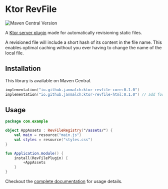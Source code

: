 # Ktor RevFile

![Maven Central Version](https://img.shields.io/maven-central/v/io.github.janmalch/ktor-revfile-core)

A [Ktor server plugin](https://ktor.io/docs/server-plugins.html) made for automatically revisioning static files.

A revisioned file will include a short hash of its content in the file name.
This enables optimal caching without you ever having to change the name of the local file.

## Installation

This library is available on Maven Central.

```kotlin
implementation("io.github.janmalch:ktor-revfile-core:0.1.0")
implementation("io.github.janmalch:ktor-revfile-html:0.1.0") // add for kotlinx.html interop
```

## Usage

```kotlin
package com.example

object AppAssets : RevFileRegistry("/assets/") {
    val main = resource("main.js")
    val styles = resource("styles.css")
}

fun Application.module() {
    install(RevFilePlugin) {
        +AppAssets
    }
}
```

Checkout the [complete documentation](https://janmalch.github.io/ktor-revfile) for usage details.
